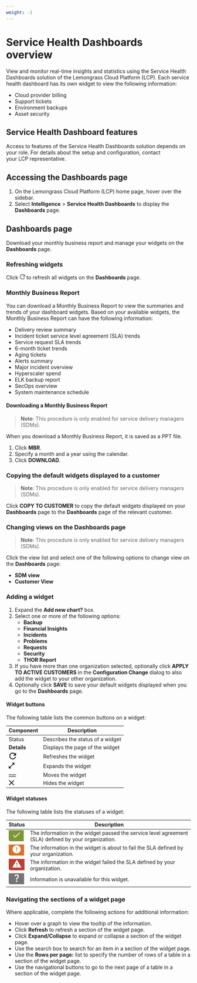 ```yaml
---
weight: -1
---
```

# Service Health Dashboards overview

View and monitor real-time insights and statistics using the Service Health Dashboards solution of the Lemongrass Cloud Platform (LCP). Each service health dashboard has its own widget to view the following information:

- Cloud provider billing
- Support tickets
- Environment backups
- Asset security

## Service Health Dashboard features

Access to features of the Service Health Dashboards solution depends on your role. For details about the setup and configuration, contact your LCP representative.

## Accessing the Dashboards page

1. On the Lemongrass Cloud Platform (LCP) home page, hover over the sidebar.
2. Select **Intelligence** > **Service Health Dashboards** to display the **Dashboards** page.

## Dashboards page

Download your monthly business report and manage your widgets on the **Dashboards** page.

### Refreshing widgets

Click ![Refresh](assets/Dashboardspage_Refreshbutton.webp) to refresh all widgets on the **Dashboards** page.

### Monthly Business Report

You can download a Monthly Business Report to view the summaries and trends of your dashboard widgets. Based on your available widgets, the Monthly Business Report can have the following information:

- Delivery review summary
- Incident ticket service level agreement (SLA) trends
- Service request SLA trends
- 6-month ticket trends
- Aging tickets
- Alerts summary
- Major incident overview
- Hyperscaler spend
- ELK backup report
- SecOps overview
- System maintenance schedule

#### Downloading a Monthly Business Report

>**Note**: This procedure is only enabled for service delivery managers (SDMs).

When you download a Monthly Business Report, it is saved as a PPT file.

1. Click **MBR**.
2. Specify a month and a year using the calendar.
3. Click **DOWNLOAD**.

### Copying the default widgets displayed to a customer

>**Note**: This procedure is only enabled for service delivery managers (SDMs).

Click **COPY TO CUSTOMER** to copy the default widgets displayed on your **Dashboards** page to the **Dashboards** page of the relevant customer.

### Changing views on the Dashboards page

>**Note**: This procedure is only enabled for service delivery managers (SDMs).

Click the view list and select one of the following options to change view on the **Dashboards** page:

- **SDM view**
- **Customer View**

### Adding a widget

1. Expand the **Add new chart?** box.
2. Select one or more of the following options:
   - **Backup**
   - **Financial Insights**
   - **Incidents**
   - **Problems**
   - **Requests**
   - **Security**
   - **THOR Report**
3. If you have more than one organization selected, optionally click **APPLY TO ACTIVE CUSTOMERS** in the **Configuration Change** dialog to also add the widget to your other organization.
4. Optionally click **SAVE** to save your default widgets displayed when you go to the **Dashboards** page.

#### Widget buttons

The following table lists the common buttons on a widget:

| Component                                                   | Description                      |
| ----------------------------------------------------------- | -------------------------------- |
| Status                                                      | Describes the status of a widget |
| **Details**                                                 | Displays the page of the widget  |
| ![Refresh](assets/Dashboardspage_WidgetButton_Refresh.webp) | Refreshes the widget             |
| ![Expand](assets/Dashboardspage_Widgetbutton_Expand.webp)   | Expands the widget               |
| ![Move](assets/Dashboardspage_Widgetbutton_Move.webp)       | Moves the widget                 |
| ![Close](assets/Dashboardspage_Widgetbutton_Close.webp)     | Hides the widget               |

#### Widget statuses

The following table lists the statuses of a widget:

| Status                                                    | Description                                                                                          |
| ----------------------------------------------------------- | ------------------------------------------------------------------------------------------------------ |
| ![Green](assets/Dashboardspage_WidgetStatus_Green.webp)   | The information in the widget passed the service level agreement (SLA) defined by your organization. |
| ![Orange](assets/Dashboardspage_WidgetStatus_Orange.webp) | The information in the widget is about to fail the SLA defined by your organization.                 |
| ![Red](assets/Dashboardspage_WidgetStatus_Red.webp)       | The information in the widget failed the SLA defined by your organization.                           |
| ![Gray](assets/Dashboardspage_WidgetStatus_Gray.webp)     | Information is unavailable for this widget.                                                          |

### Navigating the sections of a widget page

Where applicable, complete the following actions for additional information:

- Hover over a graph to view the tooltip of the information.
- Click **Refresh** to refresh a section of the widget page.
- Click **Expand/Collapse** to expand or collapse a section of the widget page.
- Use the search box to search for an item in a section of the widget page.
- Use the **Rows per page:** list to specify the number of rows of a table in a section of the widget page.
- Use the navigational buttons to go to the next page of a table in a section of the widget page.
